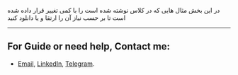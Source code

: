 در این بخش مثال هایی که در کلاس نوشته شده است را با کمی تغییر قرار داده شده است تا بر حسب نیاز آن را ارتقا و یا دانلود کنید



---
## For Guide or need help, Contact me:
- [Email](mailto:mkarimi21@hotmail.com), [LinkedIn](https://www.linkedin.com/in/mkarimi21/), [Telegram](https://telegram.me/mkarimi21). 
     
